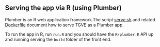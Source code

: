 ## Serving the app via R (using Plumber)

Plumber is an R web application framework.The script [serve.sh](./serve.sh) and related [Dockerfile](../Dockerfile.R) document how to serve TGVE as a Plumber app.

To run the app in R, run `run.R` and you should have the `R/plumber.R` API up and running serving the `build` folder of the front end.

